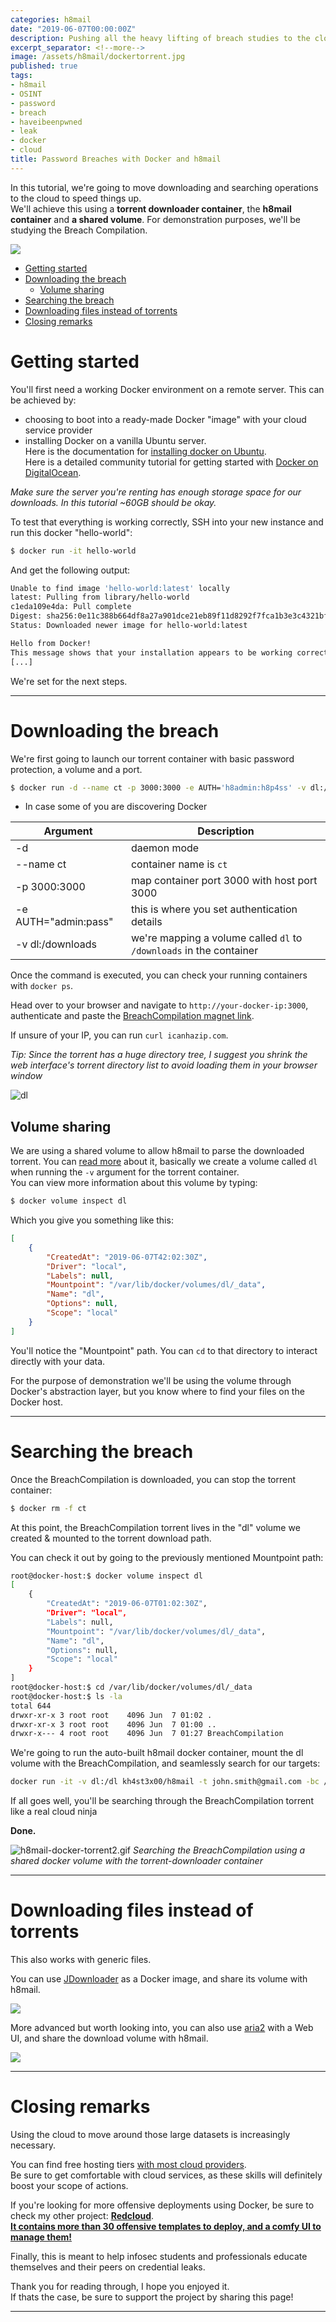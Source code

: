 ```yaml
---
categories: h8mail
date: "2019-06-07T00:00:00Z"
description: Pushing all the heavy lifting of breach studies to the cloud
excerpt_separator: <!--more-->
image: /assets/h8mail/dockertorrent.jpg
published: true
tags:
- h8mail
- OSINT
- password
- breach
- haveibeenpwned
- leak
- docker
- cloud
title: Password Breaches with Docker and h8mail
---
```


In this tutorial, we're going to move downloading and searching operations to the cloud to speed things up.  
We'll achieve this using a **torrent downloader container**, the **h8mail container** and **a shared volume**. For demonstration purposes, we'll be studying the Breach Compilation.

<!--more-->


![](https://i.postimg.cc/CxK85jf7/facebook-cover-photo-2dockertorrent.jpg)



- [Getting started](#Getting-started)
- [Downloading the breach](#Downloading-the-breach)
  - [Volume sharing](#Volume-sharing)
- [Searching the breach](#Searching-the-breach)
- [Downloading files instead of torrents](#Downloading-files-instead-of-torrents)
- [Closing remarks](#Closing-remarks)


# Getting started

You'll first need a working Docker environment on a remote server. This can be achieved by:
*  choosing to boot into a ready-made Docker "image" with your cloud service provider
*  installing Docker on a vanilla Ubuntu server.    
Here is the documentation for [installing docker on Ubuntu](https://docs.docker.com/install/linux/docker-ce/ubuntu/).  
Here is a detailed community tutorial for getting started with [Docker on DigitalOcean](https://www.digitalocean.com/community/tutorials/how-to-install-and-use-docker-on-ubuntu-18-04).

*Make sure the server you're renting has enough storage space for our downloads. In this tutorial ~60GB should be okay.*

To test that everything is working correctly, SSH into your new instance and run this docker "hello-world":


```bash
$ docker run -it hello-world
```

And get the following output:
```bash
Unable to find image 'hello-world:latest' locally
latest: Pulling from library/hello-world
c1eda109e4da: Pull complete 
Digest: sha256:0e11c388b664df8a27a901dce21eb89f11d8292f7fca1b3e3c4321bf7897bffe
Status: Downloaded newer image for hello-world:latest

Hello from Docker!
This message shows that your installation appears to be working correctly.
[...]
```

We're set for the next steps.


----

# Downloading the breach


We're first going to launch our torrent container with basic password protection, a volume and a port.

```bash
$ docker run -d --name ct -p 3000:3000 -e AUTH='h8admin:h8p4ss' -v dl:/downloads jpillora/cloud-torrent
```

* In case some of you are discovering Docker

| Argument | Description|
|--|--|
|-d|daemon mode|
|--name ct | container name is `ct`|
|-p 3000:3000| map container port 3000 with host port 3000|
|-e AUTH="admin:pass"| this is where you set authentication details|
|-v dl:/downloads|we're mapping a volume called `dl` to `/downloads` in the container|

Once the command is executed, you can check your running containers with `docker ps`.  

Head over to your browser and navigate to `http://your-docker-ip:3000`, authenticate and paste the [BreachCompilation magnet link](https://gist.github.com/scottlinux/9a3b11257ac575e4f71de811322ce6b3#gistcomment-2298792).  

If unsure of your IP, you can run `curl icanhazip.com`.  

*Tip: Since the torrent has a huge directory tree, I suggest you shrink the web interface's torrent directory list to avoid loading them in your browser window*

![dl](https://i.postimg.cc/PNnJ8QJB/screely-1559870254049.png)


## Volume sharing

We are using a shared volume to allow h8mail to parse the downloaded torrent. You can [read more](https://www.digitalocean.com/community/tutorials/how-to-share-data-between-docker-containers) about it, basically we create a volume called `dl` when running the `-v` argument for the torrent container.  
You can view more information about this volume by typing:  
```bash
$ docker volume inspect dl 
```

Which you give you something like this:  
```json
[
    {
        "CreatedAt": "2019-06-07T42:02:30Z",
        "Driver": "local",
        "Labels": null,
        "Mountpoint": "/var/lib/docker/volumes/dl/_data",
        "Name": "dl",
        "Options": null,
        "Scope": "local"
    }
]
```


You'll notice the "Mountpoint" path. You can `cd` to that directory to interact directly with your data.  

For the purpose of demonstration we'll be using the volume through Docker's abstraction layer, but you know where to find your files on the Docker host.


----

# Searching the breach

Once the BreachCompilation is downloaded, you can stop the torrent container:  
```bash
$ docker rm -f ct
```

At this point, the BreachCompilation torrent lives in the "dl" volume we created & mounted to the torrent download path.  

You can check it out by going to the previously mentioned Mountpoint path:

```bash
root@docker-host:$ docker volume inspect dl
[
    {
        "CreatedAt": "2019-06-07T01:02:30Z",
        "Driver": "local",
        "Labels": null,
        "Mountpoint": "/var/lib/docker/volumes/dl/_data",
        "Name": "dl",
        "Options": null,
        "Scope": "local"
    }
]
root@docker-host:$ cd /var/lib/docker/volumes/dl/_data
root@docker-host:$ ls -la
total 644
drwxr-xr-x 3 root root    4096 Jun  7 01:02 .
drwxr-xr-x 3 root root    4096 Jun  7 01:00 ..
drwxr-x--- 4 root root    4096 Jun  7 01:27 BreachCompilation

```

We're going to run the auto-built h8mail docker container, mount the dl volume with the BreachCompilation, and seamlessly search for our targets:

```bash
docker run -it -v dl:/dl kh4st3x00/h8mail -t john.smith@gmail.com -bc /dl/BreachCompilation/ -sk
```

If all goes well, you'll be searching through the BreachCompilation torrent like a real cloud ninja


**Done.**

![h8mail-docker-torrent2.gif](https://i.postimg.cc/SRjDbJpN/h8mailtorrent1.gif)
*Searching the BreachCompilation using a shared docker volume with the torrent-downloader container*


----

# Downloading files instead of torrents

This also works with generic files.  

You can use [JDownloader](https://hub.docker.com/r/jlesage/jdownloader-2/#quick-start) as a Docker image, and share its volume with h8mail.

![](https://i.postimg.cc/d075wfdF/DM6-NGm-OU8-AANf-Zu.png)

More advanced but worth looking into, you can also use [aria2](https://github.com/abcminiuser/docker-aria2-with-webui) with a Web UI, and share the download volume with h8mail.  

![](https://raw.githubusercontent.com/mayswind/AriaNg-WebSite/master/screenshots/desktop.png)


----

# Closing remarks

Using the cloud to move around those large datasets is increasingly necessary.  

You can find free hosting tiers [with most cloud providers](https://github.com/ripienaar/free-for-dev#major-cloud-providers).  
Be sure to get comfortable with cloud services, as these skills will definitely boost your scope of actions.  

If you're looking for more offensive deployments using Docker, be sure to check my other project: [**Redcloud**](https://github.com/khast3x/Redcloud).  
[**It contains more than 30 offensive templates to deploy, and a comfy UI to manage them!**](https://github.com/khast3x/Redcloud)

Finally, this is meant to help infosec students and professionals educate themselves and their peers on credential leaks.  

Thank you for reading through, I hope you enjoyed it.  
If thats the case, be sure to support the project by sharing this page!

----